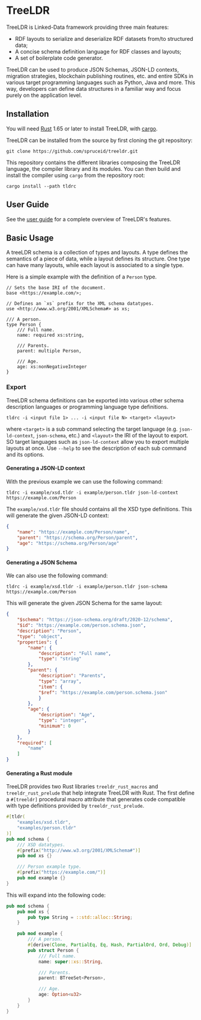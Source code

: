 # TreeLDR

TreeLDR is Linked-Data framework providing three main features:
  - RDF layouts to serialize and deserialize RDF datasets from/to structured data;
  - A concise schema definition language for RDF classes and layouts;
  - A set of boilerplate code generator.

TreeLDR can be used to produce JSON Schemas, JSON-LD contexts, migration
strategies, blockchain publishing routines, etc. and entire SDKs in various
target programming languages such as Python, Java and more. This way, developers
can define data structures in a familiar way and focus purely on the application
level.

## Installation

You will need [Rust](https://rust-lang.org) 1.65 or later
to install TreeLDR, with [cargo](https://doc.rust-lang.org/cargo/).

TreeLDR can be installed from the source by first cloning
the git repository:
```
git clone https://github.com/spruceid/treeldr.git
```

This repository contains the different libraries composing
the TreeLDR language, the compiler library and its modules.
You can then build and install the compiler using `cargo`
from the repository root:
```
cargo install --path tldrc
```

## User Guide

See the [user guide](https://www.spruceid.dev/treeldr) for a complete overview
of TreeLDR's features.

## Basic Usage

A treeLDR schema is a collection of types and layouts.
A type defines the semantics of a piece of data,
while a layout defines its structure.
One type can have many layouts,
while each layout is associated to a single type.

Here is a simple example
with the definition of a `Person` type.
```tldr
// Sets the base IRI of the document.
base <https://example.com/>;

// Defines an `xs` prefix for the XML schema datatypes.
use <http://www.w3.org/2001/XMLSchema#> as xs;

/// A person.
type Person {
	/// Full name.
	name: required xs:string,

	/// Parents.
	parent: multiple Person,

	/// Age.
	age: xs:nonNegativeInteger
}
```

### Export

TreeLDR schema definitions can be exported into various
other schema description languages or programming language type
definitions.

```
tldrc -i <input file 1> ... -i <input file N> <target> <layout>
```
where `<target>` is a sub command selecting the target language
(e.g. `json-ld-context`, `json-schema`, etc.)
and `<layout>` the IRI of the layout to export.
SO target languages such as `json-ld-context` allow you to export
multiple layouts at once.
Use `--help` to see the description of each sub command and its options.

#### Generating a JSON-LD context

With the previous example
we can use the following command:
```
tldrc -i example/xsd.tldr -i example/person.tldr json-ld-context https://example.com/Person
```
The `example/xsd.tldr` file should contains all the XSD type definitions.
This will generate the given JSON-LD context:
```json
{
	"name": "https://example.com/Person/name",
	"parent": "https://schema.org/Person/parent",
	"age": "https://schema.org/Person/age"
}
```

#### Generating a JSON Schema

We can also use the following command:
```
tldrc -i example/xsd.tldr -i example/person.tldr json-schema https://example.com/Person
```
This will generate the given JSON Schema for the same layout:
```json
{
	"$schema": "https://json-schema.org/draft/2020-12/schema",
	"$id": "https://example.com/person.schema.json",
	"description": "Person",
	"type": "object",
	"properties": {
		"name": {
			"description": "Full name",
			"type": "string"
		},
		"parent": {
			"description": "Parents",
			"type": "array",
			"item": {
			"$ref": "https://example.com/person.schema.json"
			}
		},
		"age": {
			"description": "Age",
			"type": "integer",
			"minimum": 0
		}
	},
	"required": [
		"name"
	]
}
```

#### Generating a Rust module

TreeLDR provides two Rust libraries
`treeldr_rust_macros` and `treeldr_rust_prelude` that
help integrate TreeLDR with Rust.
The first define a `#[treeldr]` procedural macro attribute
that generates code compatible with type definitions
provided by `treeldr_rust_prelude`.

```rust
#[tldr(
	"examples/xsd.tldr",
	"examples/person.tldr"
)]
pub mod schema {
	/// XSD datatypes.
	#[prefix("http://www.w3.org/2001/XMLSchema#")]
	pub mod xs {}

	/// Person example type.
	#[prefix("https://example.com/")]
	pub mod example {}
}
```

This will expand into the following code:
```rust
pub mod schema {
	pub mod xs {
		pub type String = ::std::alloc::String;
	}

	pub mod example {
		/// A person.
		#[derive(Clone, PartialEq, Eq, Hash, PartialOrd, Ord, Debug)]
		pub struct Person {
			/// Full name.
			name: super::xs::String,

			/// Parents.
			parent: BTreeSet<Person>,

			/// Age.
			age: Option<u32>
		}
	}
}
```